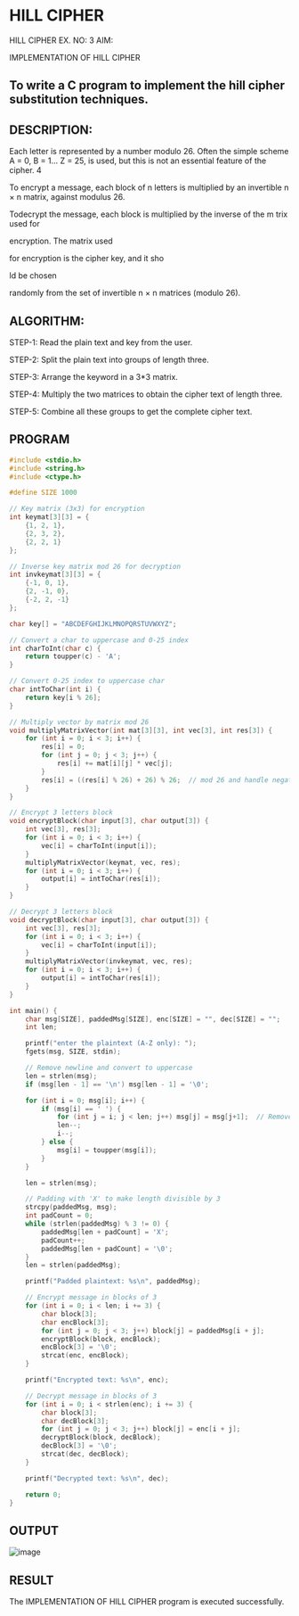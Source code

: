 # HILL CIPHER
HILL CIPHER
EX. NO: 3 AIM:
 

IMPLEMENTATION OF HILL CIPHER
 
## To write a C program to implement the hill cipher substitution techniques.

## DESCRIPTION:

Each letter is represented by a number modulo 26. Often the simple scheme A = 0, B
= 1... Z = 25, is used, but this is not an essential feature of the cipher. 4

To encrypt a message, each block of n letters is  multiplied by an invertible n × n matrix, against modulus 26. 

Todecrypt the message, each block is multiplied by the inverse of the m trix used for
 
encryption. The matrix used
 
for encryption is the cipher key, and it sho
 
ld be chosen
 
randomly from the set of invertible n × n matrices (modulo 26).


## ALGORITHM:

STEP-1: Read the plain text and key from the user.

STEP-2: Split the plain text into groups of length three. 

STEP-3: Arrange the keyword in a 3*3 matrix.

STEP-4: Multiply the two matrices to obtain the cipher text of length three.

STEP-5: Combine all these groups to get the complete cipher text.

## PROGRAM 
```C
#include <stdio.h>
#include <string.h>
#include <ctype.h>

#define SIZE 1000

// Key matrix (3x3) for encryption
int keymat[3][3] = {
    {1, 2, 1},
    {2, 3, 2},
    {2, 2, 1}
};

// Inverse key matrix mod 26 for decryption
int invkeymat[3][3] = {
    {-1, 0, 1},
    {2, -1, 0},
    {-2, 2, -1}
};

char key[] = "ABCDEFGHIJKLMNOPQRSTUVWXYZ";

// Convert a char to uppercase and 0-25 index
int charToInt(char c) {
    return toupper(c) - 'A';
}

// Convert 0-25 index to uppercase char
char intToChar(int i) {
    return key[i % 26];
}

// Multiply vector by matrix mod 26
void multiplyMatrixVector(int mat[3][3], int vec[3], int res[3]) {
    for (int i = 0; i < 3; i++) {
        res[i] = 0;
        for (int j = 0; j < 3; j++) {
            res[i] += mat[i][j] * vec[j];
        }
        res[i] = ((res[i] % 26) + 26) % 26;  // mod 26 and handle negatives
    }
}

// Encrypt 3 letters block
void encryptBlock(char input[3], char output[3]) {
    int vec[3], res[3];
    for (int i = 0; i < 3; i++) {
        vec[i] = charToInt(input[i]);
    }
    multiplyMatrixVector(keymat, vec, res);
    for (int i = 0; i < 3; i++) {
        output[i] = intToChar(res[i]);
    }
}

// Decrypt 3 letters block
void decryptBlock(char input[3], char output[3]) {
    int vec[3], res[3];
    for (int i = 0; i < 3; i++) {
        vec[i] = charToInt(input[i]);
    }
    multiplyMatrixVector(invkeymat, vec, res);
    for (int i = 0; i < 3; i++) {
        output[i] = intToChar(res[i]);
    }
}

int main() {
    char msg[SIZE], paddedMsg[SIZE], enc[SIZE] = "", dec[SIZE] = "";
    int len;

    printf("enter the plaintext (A-Z only): ");
    fgets(msg, SIZE, stdin);

    // Remove newline and convert to uppercase
    len = strlen(msg);
    if (msg[len - 1] == '\n') msg[len - 1] = '\0';

    for (int i = 0; msg[i]; i++) {
        if (msg[i] == ' ') {
            for (int j = i; j < len; j++) msg[j] = msg[j+1];  // Remove spaces
            len--;
            i--;
        } else {
            msg[i] = toupper(msg[i]);
        }
    }

    len = strlen(msg);

    // Padding with 'X' to make length divisible by 3
    strcpy(paddedMsg, msg);
    int padCount = 0;
    while (strlen(paddedMsg) % 3 != 0) {
        paddedMsg[len + padCount] = 'X';
        padCount++;
        paddedMsg[len + padCount] = '\0';
    }
    len = strlen(paddedMsg);

    printf("Padded plaintext: %s\n", paddedMsg);

    // Encrypt message in blocks of 3
    for (int i = 0; i < len; i += 3) {
        char block[3];
        char encBlock[3];
        for (int j = 0; j < 3; j++) block[j] = paddedMsg[i + j];
        encryptBlock(block, encBlock);
        encBlock[3] = '\0';
        strcat(enc, encBlock);
    }

    printf("Encrypted text: %s\n", enc);

    // Decrypt message in blocks of 3
    for (int i = 0; i < strlen(enc); i += 3) {
        char block[3];
        char decBlock[3];
        for (int j = 0; j < 3; j++) block[j] = enc[i + j];
        decryptBlock(block, decBlock);
        decBlock[3] = '\0';
        strcat(dec, decBlock);
    }

    printf("Decrypted text: %s\n", dec);

    return 0;
}

```

## OUTPUT

![image](https://github.com/user-attachments/assets/acdcfa98-2ecb-429a-b134-8e0c9bf54184)


## RESULT

The IMPLEMENTATION OF HILL CIPHER  program is executed successfully.
